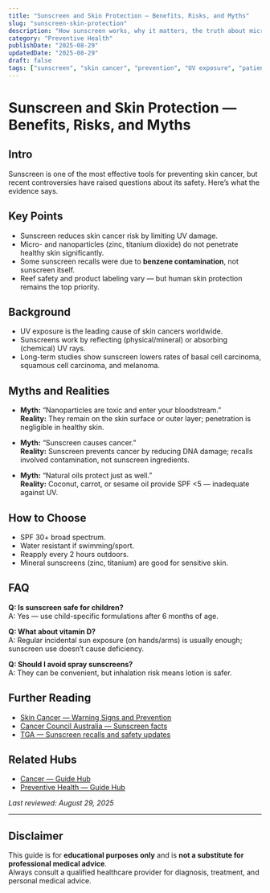 ```yaml
---
title: "Sunscreen and Skin Protection — Benefits, Risks, and Myths"
slug: "sunscreen-skin-protection"
description: "How sunscreen works, why it matters, the truth about micro- and nanoparticles, and how to choose safe and effective products."
category: "Preventive Health"
publishDate: "2025-08-29"
updatedDate: "2025-08-29"
draft: false
tags: ["sunscreen", "skin cancer", "prevention", "UV exposure", "patientguide"]
---
```


# Sunscreen and Skin Protection — Benefits, Risks, and Myths

## Intro
Sunscreen is one of the most effective tools for preventing skin cancer, but recent controversies have raised questions about its safety. Here’s what the evidence says.

## Key Points
- Sunscreen reduces skin cancer risk by limiting UV damage.  
- Micro- and nanoparticles (zinc, titanium dioxide) do not penetrate healthy skin significantly.  
- Some sunscreen recalls were due to **benzene contamination**, not sunscreen itself.  
- Reef safety and product labeling vary — but human skin protection remains the top priority.  

## Background
- UV exposure is the leading cause of skin cancers worldwide.  
- Sunscreens work by reflecting (physical/mineral) or absorbing (chemical) UV rays.  
- Long-term studies show sunscreen lowers rates of basal cell carcinoma, squamous cell carcinoma, and melanoma.

## Myths and Realities
- **Myth:** “Nanoparticles are toxic and enter your bloodstream.”  
  **Reality:** They remain on the skin surface or outer layer; penetration is negligible in healthy skin.  

- **Myth:** “Sunscreen causes cancer.”  
  **Reality:** Sunscreen prevents cancer by reducing DNA damage; recalls involved contamination, not sunscreen ingredients.  

- **Myth:** “Natural oils protect just as well.”  
  **Reality:** Coconut, carrot, or sesame oil provide SPF <5 — inadequate against UV.  

## How to Choose
- SPF 30+ broad spectrum.  
- Water resistant if swimming/sport.  
- Reapply every 2 hours outdoors.  
- Mineral sunscreens (zinc, titanium) are good for sensitive skin.  

## FAQ
**Q: Is sunscreen safe for children?**  
A: Yes — use child-specific formulations after 6 months of age.  

**Q: What about vitamin D?**  
A: Regular incidental sun exposure (on hands/arms) is usually enough; sunscreen use doesn’t cause deficiency.  

**Q: Should I avoid spray sunscreens?**  
A: They can be convenient, but inhalation risk means lotion is safer.  

## Further Reading
- [Skin Cancer — Warning Signs and Prevention](/guides/skin-cancer-signs-prevention)  
- [Cancer Council Australia — Sunscreen facts](https://www.cancer.org.au/cancer-information/causes-and-prevention/sun-safety/about-sunscreen)  
- [TGA — Sunscreen recalls and safety updates](https://www.tga.gov.au)

## Related Hubs
- [Cancer — Guide Hub](/guides/cancer/)  
- [Preventive Health — Guide Hub](/guides/preventive-health/)

*Last reviewed: August 29, 2025*

---

## Disclaimer
This guide is for **educational purposes only** and is **not a substitute for professional medical advice**.  
Always consult a qualified healthcare provider for diagnosis, treatment, and personal medical advice.
